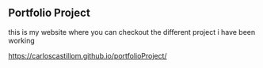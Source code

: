## Portfolio Project

this is my website where you can checkout the different project i have been working

https://carloscastillom.github.io/portfolioProject/

